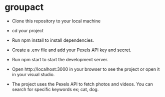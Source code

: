 # groupact
- Clone this repository to your local machine
- cd your project
- Run npm install to install dependencies.
- Create a .env file and add your Pexels API key and secret.
- Run npm start to start the development server.
- Open http://localhost:3000 in your browser to see the project or open it in your visual studio.

- The project uses the Pexels API to fetch photos and videos. You can search for specific keywords ex; cat, dog.
